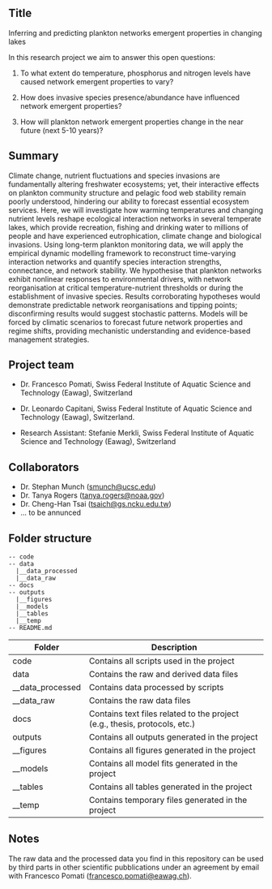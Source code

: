 ## Title 

Inferring and predicting plankton networks emergent properties in changing lakes

In this research project we aim to answer this open questions: 

1. To what extent do temperature, phosphorus and nitrogen levels have caused network emergent properties to vary?

2. How does invasive species presence/abundance have  influenced network emergent properties?

3. How will plankton network emergent properties change in the near future (next 5-10 years)? 

## Summary

Climate change, nutrient fluctuations and species invasions are fundamentally altering freshwater ecosystems; yet, their interactive effects on plankton community structure and pelagic food web stability remain poorly understood, hindering our ability to forecast essential ecosystem services. Here, we will investigate how warming temperatures and changing nutrient levels reshape ecological interaction networks in several temperate lakes, which provide recreation, fishing and drinking water to millions of people and have experienced eutrophication, climate change and biological invasions. Using long-term plankton monitoring data, we will apply the empirical dynamic modelling framework to reconstruct time-varying interaction networks and quantify species interaction strengths, connectance, and network stability. We hypothesise that plankton networks exhibit nonlinear responses to environmental drivers, with network reorganisation at critical temperature-nutrient thresholds or during the establishment of invasive species. Results corroborating hypotheses would demonstrate predictable network reorganisations and tipping points; disconfirming results would suggest stochastic patterns. Models will be forced by climatic scenarios to forecast future network properties and regime shifts, providing mechanistic understanding and evidence-based management strategies.

## Project team 

-   Dr. Francesco Pomati, Swiss Federal Institute of Aquatic Science and Technology (Eawag), Switzerland

-   Dr. Leonardo Capitani, Swiss Federal Institute of Aquatic Science and Technology (Eawag), Switzerland.

-   Research Assistant: Stefanie Merkli, Swiss Federal Institute of Aquatic Science and Technology (Eawag), Switzerland

## Collaborators

- Dr. Stephan Munch (smunch@ucsc.edu)
- Dr. Tanya Rogers (tanya.rogers@noaa.gov)
- Dr. Cheng-Han Tsai (tsaich@gs.ncku.edu.tw)
- ... to be annunced
  
## Folder structure

```
-- code
-- data
  |__data_processed
  |__data_raw
-- docs
-- outputs
  |__figures
  |__models
  |__tables
  |__temp
-- README.md

``` 

|Folder            | Description                                                                | 
|------------------|----------------------------------------------------------------------------|
| code             | Contains all scripts used in the project                                   |
| data             | Contains the raw and derived data files                                    |
| __data_processed | Contains data processed by scripts                                         |
| __data_raw       | Contains the raw data files                                                |
| docs             | Contains text files related to the project (e.g., thesis, protocols, etc.) |                                |
| outputs          | Contains all outputs generated in the project                              |
| __figures        | Contains all figures generated in the project                              |
| __models         | Contains all model fits generated in the project                           |
| __tables         | Contains all tables generated in the project                               |
| __temp         | Contains temporary files generated in the project                          |

## Notes
The raw data and the processed data you find in this repository can be used by third parts in other scientific pubblications under an agreement by email with Francesco Pomati (francesco.pomati@eawag.ch). 
